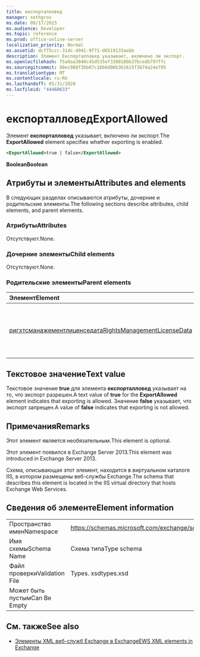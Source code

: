 ```yaml
---
title: експорталловед
manager: sethgros
ms.date: 09/17/2015
ms.audience: Developer
ms.topic: reference
ms.prod: office-online-server
localization_priority: Normal
ms.assetid: dcff5ccc-31dc-4941-9f71-d6519133aebb
description: Элемент Експорталловед указывает, включено ли экспорт.
ms.openlocfilehash: f5a9aa3040c45d535ef338010bb37bcedb797ffc
ms.sourcegitcommit: 88ec988f2bb67c1866d06b361615f3674a24e795
ms.translationtype: MT
ms.contentlocale: ru-RU
ms.lasthandoff: 05/31/2020
ms.locfileid: "44460633"
---
```

# <a name="exportallowed"></a><span data-ttu-id="9ae85-103">експорталловед</span><span class="sxs-lookup"><span data-stu-id="9ae85-103">ExportAllowed</span></span>

<span data-ttu-id="9ae85-104">Элемент **експорталловед** указывает, включено ли экспорт.</span><span class="sxs-lookup"><span data-stu-id="9ae85-104">The **ExportAllowed** element specifies whether exporting is enabled.</span></span> 
  
```XML
<ExportAllowed>true | false</ExportAllowed>
```

 <span data-ttu-id="9ae85-105">**Boolean**</span><span class="sxs-lookup"><span data-stu-id="9ae85-105">**Boolean**</span></span>
## <a name="attributes-and-elements"></a><span data-ttu-id="9ae85-106">Атрибуты и элементы</span><span class="sxs-lookup"><span data-stu-id="9ae85-106">Attributes and elements</span></span>

<span data-ttu-id="9ae85-107">В следующих разделах описываются атрибуты, дочерние и родительские элементы.</span><span class="sxs-lookup"><span data-stu-id="9ae85-107">The following sections describe attributes, child elements, and parent elements.</span></span>
  
### <a name="attributes"></a><span data-ttu-id="9ae85-108">Атрибуты</span><span class="sxs-lookup"><span data-stu-id="9ae85-108">Attributes</span></span>

<span data-ttu-id="9ae85-109">Отсутствуют.</span><span class="sxs-lookup"><span data-stu-id="9ae85-109">None.</span></span>
  
### <a name="child-elements"></a><span data-ttu-id="9ae85-110">Дочерние элементы</span><span class="sxs-lookup"><span data-stu-id="9ae85-110">Child elements</span></span>

<span data-ttu-id="9ae85-111">Отсутствуют.</span><span class="sxs-lookup"><span data-stu-id="9ae85-111">None.</span></span>
  
### <a name="parent-elements"></a><span data-ttu-id="9ae85-112">Родительские элементы</span><span class="sxs-lookup"><span data-stu-id="9ae85-112">Parent elements</span></span>

|<span data-ttu-id="9ae85-113">**Элемент**</span><span class="sxs-lookup"><span data-stu-id="9ae85-113">**Element**</span></span>|<span data-ttu-id="9ae85-114">**Описание**</span><span class="sxs-lookup"><span data-stu-id="9ae85-114">**Description**</span></span>|
|:-----|:-----|
|[<span data-ttu-id="9ae85-115">ригхтсманажементлиценседата</span><span class="sxs-lookup"><span data-stu-id="9ae85-115">RightsManagementLicenseData</span></span>](rightsmanagementlicensedata.md) <br/> |<span data-ttu-id="9ae85-116">Указывает сведения о лицензии на управление правами.</span><span class="sxs-lookup"><span data-stu-id="9ae85-116">Specifies information about the rights management license.</span></span>  <br/> |
   
## <a name="text-value"></a><span data-ttu-id="9ae85-117">Текстовое значение</span><span class="sxs-lookup"><span data-stu-id="9ae85-117">Text value</span></span>

<span data-ttu-id="9ae85-118">Текстовое значение **true** для элемента **експорталловед** указывает на то, что экспорт разрешен.</span><span class="sxs-lookup"><span data-stu-id="9ae85-118">A text value of **true** for the **ExportAllowed** element indicates that exporting is allowed.</span></span> <span data-ttu-id="9ae85-119">Значение **false** указывает, что экспорт запрещен.</span><span class="sxs-lookup"><span data-stu-id="9ae85-119">A value of **false** indicates that exporting is not allowed.</span></span> 
  
## <a name="remarks"></a><span data-ttu-id="9ae85-120">Примечания</span><span class="sxs-lookup"><span data-stu-id="9ae85-120">Remarks</span></span>

<span data-ttu-id="9ae85-121">Этот элемент является необязательным.</span><span class="sxs-lookup"><span data-stu-id="9ae85-121">This element is optional.</span></span>
  
<span data-ttu-id="9ae85-122">Этот элемент появился в Exchange Server 2013.</span><span class="sxs-lookup"><span data-stu-id="9ae85-122">This element was introduced in Exchange Server 2013.</span></span>
  
<span data-ttu-id="9ae85-123">Схема, описывающая этот элемент, находится в виртуальном каталоге IIS, в котором размещены веб-службы Exchange.</span><span class="sxs-lookup"><span data-stu-id="9ae85-123">The schema that describes this element is located in the IIS virtual directory that hosts Exchange Web Services.</span></span>
  
## <a name="element-information"></a><span data-ttu-id="9ae85-124">Сведения об элементе</span><span class="sxs-lookup"><span data-stu-id="9ae85-124">Element information</span></span>

|||
|:-----|:-----|
|<span data-ttu-id="9ae85-125">Пространство имен</span><span class="sxs-lookup"><span data-stu-id="9ae85-125">Namespace</span></span>  <br/> |https://schemas.microsoft.com/exchange/services/2006/types  <br/> |
|<span data-ttu-id="9ae85-126">Имя схемы</span><span class="sxs-lookup"><span data-stu-id="9ae85-126">Schema Name</span></span>  <br/> |<span data-ttu-id="9ae85-127">Схема типа</span><span class="sxs-lookup"><span data-stu-id="9ae85-127">Type schema</span></span>  <br/> |
|<span data-ttu-id="9ae85-128">Файл проверки</span><span class="sxs-lookup"><span data-stu-id="9ae85-128">Validation File</span></span>  <br/> |<span data-ttu-id="9ae85-129">Types. xsd</span><span class="sxs-lookup"><span data-stu-id="9ae85-129">types.xsd</span></span>  <br/> |
|<span data-ttu-id="9ae85-130">Может быть пустым</span><span class="sxs-lookup"><span data-stu-id="9ae85-130">Can Be Empty</span></span>  <br/> ||
   
## <a name="see-also"></a><span data-ttu-id="9ae85-131">См. также</span><span class="sxs-lookup"><span data-stu-id="9ae85-131">See also</span></span>



- [<span data-ttu-id="9ae85-132">Элементы XML веб-служб Exchange в Exchange</span><span class="sxs-lookup"><span data-stu-id="9ae85-132">EWS XML elements in Exchange</span></span>](ews-xml-elements-in-exchange.md)


